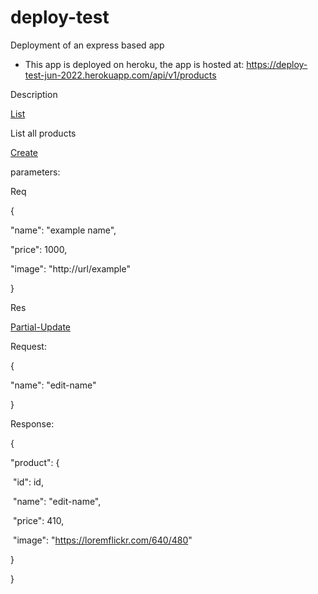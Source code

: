 # deploy-test
Deployment of an express based app

- This app is deployed on heroku, the app is hosted at: https://deploy-test-jun-2022.herokuapp.com/api/v1/products

Description

[List](https://deploy-test-jun-2022.herokuapp.com/api/v1/products/)

List all products

[Create](https://deploy-test-jun-2022.herokuapp.com/api/v1/products/new) 

parameters: 

Req

{

  "name": "example name",

  "price": 1000,

  "image": "http://url/example"

}

Res

[Partial-Update](https://deploy-test-jun-2022.herokuapp.com/api/v1/products/detail/)

Request: 

{

  "name": "edit-name"

}

Response:

{

  "product": {

​    "id": id,

​    "name": "edit-name",

​    "price": 410,

​    "image": "https://loremflickr.com/640/480"

  }

}

















